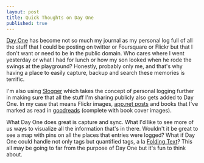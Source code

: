 ```yaml
---
layout: post
title: Quick Thoughts on Day One
published: true
---
```


[Day One](http://dayoneapp.com) has become not so much my journal as my personal log full of all the stuff that I could be posting on twitter or Foursquare or Flickr but that I don't want or need to be in the public domain. Who cares where I went yesterday or what I had for lunch or how my son looked when he rode the swings at the playground? Honestly, probably only me, and that's why having a place to easily capture, backup and search these memories is terrific.

I'm also using [Slogger](http://ttscoff.github.com/Slogger/ "Slogger 2") which takes the concept of personal logging further in making sure that all the stuff I'm sharing publicly also gets added to Day One. In my case that means Flickr images, [app.net posts](https://alpha.app.net/thechinnster) and books that I've marked as read in [goodreads](http://www.goodreads.com/review/list/3046262?shelf=read) (complete with book cover images). 

What Day One does great is capture and sync. What I'd like to see more of us ways to visualize all the information that's in there. Wouldn't it be great to see a map with pins on all the places that entries were logged? What if Day One could handle not only tags but quantified tags, a la [Folding Text](http://www.foldingtext.com/)? This all may be going to far from the purpose of Day One but it's fun to think about.